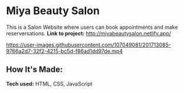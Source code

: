 # Miya Beauty Salon

This is a Salon Website where users can book appointments and make reserversations.
**Link to project:** http://miyabeautysalon.netlify.app/



https://user-images.githubusercontent.com/107049081/201713085-9766a2d7-32f2-4215-bc5d-f86ad1dd97de.mp4




## How It's Made:

**Tech used:** HTML, CSS, JavaScript



